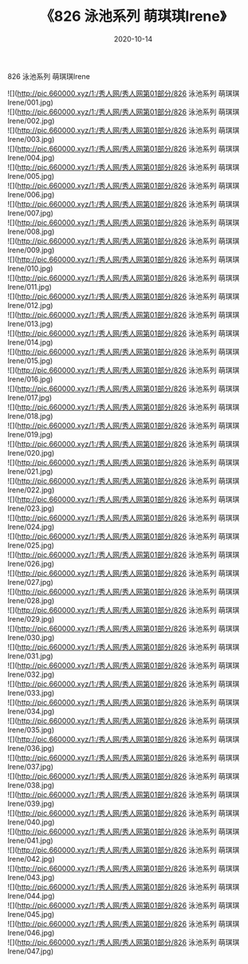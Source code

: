 ﻿---
layout: post
title:  《826 泳池系列 萌琪琪Irene》
date:   2020-10-14
img: http://pic.660000.xyz/1:/秀人网/秀人网第01部分/826 泳池系列 萌琪琪Irene/000.jpg
categories: [美女, 清纯, 唯美]
---

826 泳池系列 萌琪琪Irene

  ![](http://pic.660000.xyz/1:/秀人网/秀人网第01部分/826 泳池系列 萌琪琪Irene/001.jpg) <br> ![](http://pic.660000.xyz/1:/秀人网/秀人网第01部分/826 泳池系列 萌琪琪Irene/002.jpg) <br> ![](http://pic.660000.xyz/1:/秀人网/秀人网第01部分/826 泳池系列 萌琪琪Irene/003.jpg) <br> ![](http://pic.660000.xyz/1:/秀人网/秀人网第01部分/826 泳池系列 萌琪琪Irene/004.jpg) <br> ![](http://pic.660000.xyz/1:/秀人网/秀人网第01部分/826 泳池系列 萌琪琪Irene/005.jpg) <br> ![](http://pic.660000.xyz/1:/秀人网/秀人网第01部分/826 泳池系列 萌琪琪Irene/006.jpg) <br> ![](http://pic.660000.xyz/1:/秀人网/秀人网第01部分/826 泳池系列 萌琪琪Irene/007.jpg) <br> ![](http://pic.660000.xyz/1:/秀人网/秀人网第01部分/826 泳池系列 萌琪琪Irene/008.jpg) <br> ![](http://pic.660000.xyz/1:/秀人网/秀人网第01部分/826 泳池系列 萌琪琪Irene/009.jpg) <br> ![](http://pic.660000.xyz/1:/秀人网/秀人网第01部分/826 泳池系列 萌琪琪Irene/010.jpg) <br> ![](http://pic.660000.xyz/1:/秀人网/秀人网第01部分/826 泳池系列 萌琪琪Irene/011.jpg) <br> ![](http://pic.660000.xyz/1:/秀人网/秀人网第01部分/826 泳池系列 萌琪琪Irene/012.jpg) <br> ![](http://pic.660000.xyz/1:/秀人网/秀人网第01部分/826 泳池系列 萌琪琪Irene/013.jpg) <br> ![](http://pic.660000.xyz/1:/秀人网/秀人网第01部分/826 泳池系列 萌琪琪Irene/014.jpg) <br> ![](http://pic.660000.xyz/1:/秀人网/秀人网第01部分/826 泳池系列 萌琪琪Irene/015.jpg) <br> ![](http://pic.660000.xyz/1:/秀人网/秀人网第01部分/826 泳池系列 萌琪琪Irene/016.jpg) <br> ![](http://pic.660000.xyz/1:/秀人网/秀人网第01部分/826 泳池系列 萌琪琪Irene/017.jpg) <br> ![](http://pic.660000.xyz/1:/秀人网/秀人网第01部分/826 泳池系列 萌琪琪Irene/018.jpg) <br> ![](http://pic.660000.xyz/1:/秀人网/秀人网第01部分/826 泳池系列 萌琪琪Irene/019.jpg) <br> ![](http://pic.660000.xyz/1:/秀人网/秀人网第01部分/826 泳池系列 萌琪琪Irene/020.jpg) <br> ![](http://pic.660000.xyz/1:/秀人网/秀人网第01部分/826 泳池系列 萌琪琪Irene/021.jpg) <br> ![](http://pic.660000.xyz/1:/秀人网/秀人网第01部分/826 泳池系列 萌琪琪Irene/022.jpg) <br> ![](http://pic.660000.xyz/1:/秀人网/秀人网第01部分/826 泳池系列 萌琪琪Irene/023.jpg) <br> ![](http://pic.660000.xyz/1:/秀人网/秀人网第01部分/826 泳池系列 萌琪琪Irene/024.jpg) <br> ![](http://pic.660000.xyz/1:/秀人网/秀人网第01部分/826 泳池系列 萌琪琪Irene/025.jpg) <br> ![](http://pic.660000.xyz/1:/秀人网/秀人网第01部分/826 泳池系列 萌琪琪Irene/026.jpg) <br> ![](http://pic.660000.xyz/1:/秀人网/秀人网第01部分/826 泳池系列 萌琪琪Irene/027.jpg) <br> ![](http://pic.660000.xyz/1:/秀人网/秀人网第01部分/826 泳池系列 萌琪琪Irene/028.jpg) <br> ![](http://pic.660000.xyz/1:/秀人网/秀人网第01部分/826 泳池系列 萌琪琪Irene/029.jpg) <br> ![](http://pic.660000.xyz/1:/秀人网/秀人网第01部分/826 泳池系列 萌琪琪Irene/030.jpg) <br> ![](http://pic.660000.xyz/1:/秀人网/秀人网第01部分/826 泳池系列 萌琪琪Irene/031.jpg) <br> ![](http://pic.660000.xyz/1:/秀人网/秀人网第01部分/826 泳池系列 萌琪琪Irene/032.jpg) <br> ![](http://pic.660000.xyz/1:/秀人网/秀人网第01部分/826 泳池系列 萌琪琪Irene/033.jpg) <br> ![](http://pic.660000.xyz/1:/秀人网/秀人网第01部分/826 泳池系列 萌琪琪Irene/034.jpg) <br> ![](http://pic.660000.xyz/1:/秀人网/秀人网第01部分/826 泳池系列 萌琪琪Irene/035.jpg) <br> ![](http://pic.660000.xyz/1:/秀人网/秀人网第01部分/826 泳池系列 萌琪琪Irene/036.jpg) <br> ![](http://pic.660000.xyz/1:/秀人网/秀人网第01部分/826 泳池系列 萌琪琪Irene/037.jpg) <br> ![](http://pic.660000.xyz/1:/秀人网/秀人网第01部分/826 泳池系列 萌琪琪Irene/038.jpg) <br> ![](http://pic.660000.xyz/1:/秀人网/秀人网第01部分/826 泳池系列 萌琪琪Irene/039.jpg) <br> ![](http://pic.660000.xyz/1:/秀人网/秀人网第01部分/826 泳池系列 萌琪琪Irene/040.jpg) <br> ![](http://pic.660000.xyz/1:/秀人网/秀人网第01部分/826 泳池系列 萌琪琪Irene/041.jpg) <br> ![](http://pic.660000.xyz/1:/秀人网/秀人网第01部分/826 泳池系列 萌琪琪Irene/042.jpg) <br> ![](http://pic.660000.xyz/1:/秀人网/秀人网第01部分/826 泳池系列 萌琪琪Irene/043.jpg) <br> ![](http://pic.660000.xyz/1:/秀人网/秀人网第01部分/826 泳池系列 萌琪琪Irene/044.jpg) <br> ![](http://pic.660000.xyz/1:/秀人网/秀人网第01部分/826 泳池系列 萌琪琪Irene/045.jpg) <br> ![](http://pic.660000.xyz/1:/秀人网/秀人网第01部分/826 泳池系列 萌琪琪Irene/046.jpg) <br> ![](http://pic.660000.xyz/1:/秀人网/秀人网第01部分/826 泳池系列 萌琪琪Irene/047.jpg) <br>